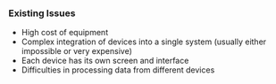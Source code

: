 ### Existing Issues

- High cost of equipment
- Complex integration of devices into a single system (usually either impossible or very expensive)
- Each device has its own screen and interface
- Difficulties in processing data from different devices
